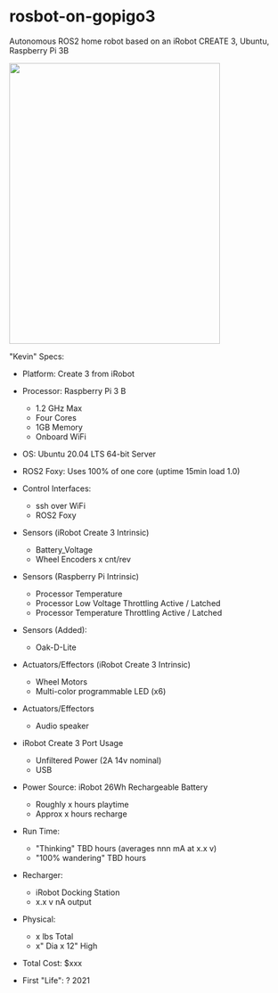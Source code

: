 # rosbot-on-gopigo3
Autonomous ROS2 home robot based on an iRobot CREATE 3, Ubuntu, Raspberry Pi 3B


<img src="https://github.com/slowrunner/create3ros/blob/main/Kevin.jpg" width="378" height="504" />


"Kevin" Specs:

- Platform: Create 3 from iRobot 

- Processor: Raspberry Pi 3 B
  * 1.2 GHz Max
  * Four Cores
  * 1GB Memory
  * Onboard WiFi

- OS: Ubuntu 20.04 LTS 64-bit Server
- ROS2 Foxy: Uses 100% of one core (uptime 15min load 1.0)
 
- Control Interfaces: 
  * ssh over WiFi
  * ROS2 Foxy 

- Sensors (iRobot Create 3 Intrinsic)
  * Battery_Voltage
  * Wheel Encoders x cnt/rev

- Sensors (Raspberry Pi Intrinsic)  
  * Processor Temperature 
  * Processor Low Voltage Throttling Active / Latched
  * Processor Temperature Throttling Active / Latched
  
- Sensors (Added):
  * Oak-D-Lite
  
- Actuators/Effectors (iRobot Create 3 Intrinsic)
  * Wheel Motors
  * Multi-color programmable LED (x6)

- Actuators/Effectors 
  * Audio speaker
  
- iRobot Create 3 Port Usage
  * Unfiltered Power (2A 14v nominal)
  * USB 

- Power Source: iRobot 26Wh Rechargeable Battery
  * Roughly x hours playtime
  * Approx x hours recharge 

- Run Time:  
  * "Thinking" TBD hours  (averages nnn mA at x.x v)
  * "100% wandering" TBD hours

- Recharger:  
  * iRobot Docking Station
  * x.x v nA output 

- Physical:
  * x lbs Total
  * x" Dia x 12" High

- Total Cost: $xxx

- First "Life": ? 2021 

